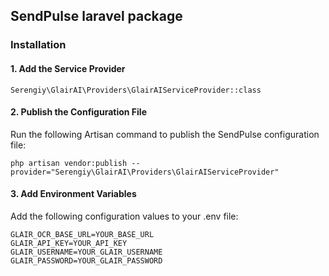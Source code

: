 ## SendPulse laravel package

### Installation
#### 1.	Add the Service Provider
```
Serengiy\GlairAI\Providers\GlairAIServiceProvider::class
```
#### 2.	Publish the Configuration File
Run the following Artisan command to publish the SendPulse configuration file:
```
php artisan vendor:publish --provider="Serengiy\GlairAI\Providers\GlairAIServiceProvider"
```

#### 3.	Add Environment Variables
Add the following configuration values to your .env file:

```dotenv
GLAIR_OCR_BASE_URL=YOUR_BASE_URL
GLAIR_API_KEY=YOUR_API_KEY
GLAIR_USERNAME=YOUR_GLAIR_USERNAME
GLAIR_PASSWORD=YOUR_GLAIR_PASSWORD
```
